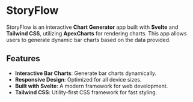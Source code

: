 # StoryFlow

StoryFlow is an interactive **Chart Generator** app built with **Svelte** and **Tailwind CSS**, utilizing **ApexCharts** for rendering charts. This app allows users to generate dynamic bar charts based on the data provided.

## Features

- **Interactive Bar Charts**: Generate bar charts dynamically.
- **Responsive Design**: Optimized for all device sizes.
- **Built with Svelte**: A modern framework for web development.
- **Tailwind CSS**: Utility-first CSS framework for fast styling.
